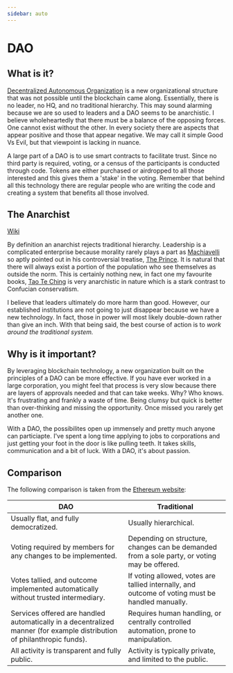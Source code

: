 ```yaml
---
sidebar: auto
---
```


# DAO

## What is it?
[Decentralized Autonomous Organization]() is a new organizational structure that was not possible until the blockchain came along. Essentially, there is no leader, no HQ, and no traditional hierarchy.  This may sound alarming because we are so used to leaders and a DAO seems to be anarchistic.  I believe wholeheartedly that there must be a balance of the opposing forces.  One cannot exist without the other.  In every society there are aspects that appear positive and those that appear negative.  We may call it simple Good Vs Evil, but that viewpoint is lacking in nuance.  

A large part of a DAO is to use smart contracts to facilitate trust.  Since no third party is required, voting, or a census of the participants is conducted through code. Tokens are either purchased or airdropped to all those interested and this gives them a 'stake' in the voting. Remember that behind all this technology there are regular people who are writing the code and creating a system that benefits all those involved.  

## The Anarchist
[Wiki](https://en.wikipedia.org/wiki/Anarchism)

By definition an anarchist rejects traditional hierarchy.  Leadership is a complicated enterprise because morality rarely plays a part as [Machiavelli](https://en.wikipedia.org/wiki/Niccol%C3%B2_Machiavelli) so aptly pointed out in his controversial treatise, [The Prince](https://en.wikipedia.org/wiki/The_Prince).  It is natural that there will always exist a portion of the population who see themselves as outside the norm.  This is certainly nothing new, in fact one my favourite books, [Tao Te Ching](https://en.wikipedia.org/wiki/Tao_Te_Ching) is very anarchistic in nature which is a stark contrast to Confucian conservatism.  

I believe that leaders ultimately do more harm than good.  However, our established institutions are not going to just disappear because we have a new technology.  In fact, those in power will most likely double-down rather than give an inch.  With that being said, the best course of action is to *work around the traditional system.*

## Why is it important?

By leveraging blockchain technology, a new organization built on the principles of a DAO can be more effective.  If you have ever worked in a large corporation, you might feel that process is very slow because there are layers of approvals needed and that can take weeks.  Why?  Who knows.  It's frustrating and frankly a waste of time.  Being clumsy but quick is better than over-thinking and missing the opportunity.  Once missed you rarely get another one.

With a DAO, the possibilites open up immensely and pretty much anyone can particiapte.  I've spent a long time applying to jobs to corporations and just getting your foot in the door is like pulling teeth.  It takes skills, communication and a bit of luck.  With a DAO, it's about passion. 

## Comparison

The following comparison is taken from the [Ethereum website](https://ethereum.org/en/dao/):

| DAO | Traditional |
| --- | --- |
| Usually flat, and fully democratized.| Usually hierarchical. |
| Voting required by members for any changes to be implemented. | Depending on structure, changes can be demanded from a sole party, or voting may be offered. |
| Votes tallied, and outcome implemented automatically without trusted intermediary. | If voting allowed, votes are tallied internally, and outcome of voting must be handled manually. |
| Services offered are handled automatically in a decentralized manner (for example distribution of philanthropic funds). | Requires human handling, or centrally controlled automation, prone to manipulation. |
| All activity is transparent and fully public. | Activity is typically private, and limited to the public. |